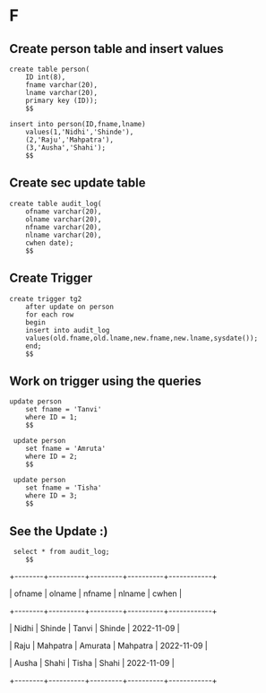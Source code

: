 # F
## Create person table and insert values
```
create table person(
    ID int(8),
    fname varchar(20),
    lname varchar(20),
    primary key (ID));
    $$
```
```
insert into person(ID,fname,lname)
    values(1,'Nidhi','Shinde'),
    (2,'Raju','Mahpatra'),
    (3,'Ausha','Shahi');
    $$
```
## Create sec update table 
```
create table audit_log(
    ofname varchar(20),
    olname varchar(20),
    nfname varchar(20),
    nlname varchar(20),
    cwhen date);
    $$
```
## Create Trigger
```
create trigger tg2
    after update on person
    for each row
    begin
    insert into audit_log
    values(old.fname,old.lname,new.fname,new.lname,sysdate());
    end;
    $$
```
## Work on trigger using the queries
```
update person
    set fname = 'Tanvi'
    where ID = 1;
    $$
```
```
 update person
    set fname = 'Amruta'
    where ID = 2;
    $$
```
```
 update person
    set fname = 'Tisha'
    where ID = 3;
    $$
```
## See the Update :)
```
 select * from audit_log;
    $$
```
+--------+----------+---------+----------+------------+

| ofname | olname   | nfname  | nlname   | cwhen      |

+--------+----------+---------+----------+------------+

| Nidhi  | Shinde   | Tanvi   | Shinde   | 2022-11-09 |

| Raju   | Mahpatra | Amurata | Mahpatra | 2022-11-09 |

| Ausha  | Shahi    | Tisha   | Shahi    | 2022-11-09 |

+--------+----------+---------+----------+------------+


